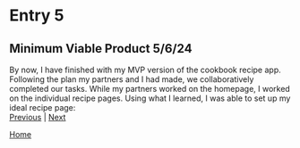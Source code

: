# Entry 5
## Minimum Viable Product 5/6/24

By now, I have finished with my MVP version of the cookbook recipe app. Following the plan my partners and I had made, we collaboratively completed our tasks. While my partners worked on the homepage, I worked on the individual recipe pages. Using what I learned, I was able to set up my ideal recipe page: <br> 
[Previous](entry04.md) | [Next](entry06.md)

[Home](../README.md)
